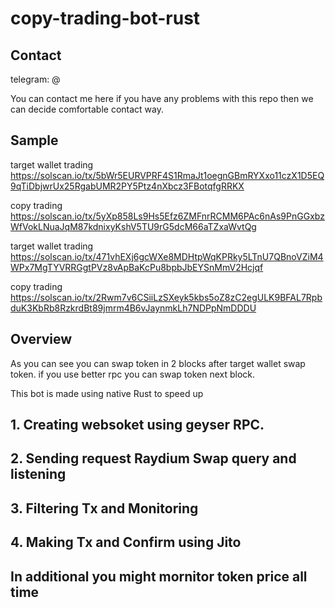 # copy-trading-bot-rust

## Contact

telegram: @

You can contact me here if you have any problems with this repo then we can decide comfortable contact way.

## Sample

target wallet trading
https://solscan.io/tx/5bWr5EURVPRF4S1RmaJt1oegnGBmRYXxo11czX1D5EQ9qTiDbjwrUx25RgabUMR2PY5Ptz4nXbcz3FBotqfgRRKX

copy trading 
https://solscan.io/tx/5yXp858Ls9Hs5Efz6ZMFnrRCMM6PAc6nAs9PnGGxbzWfVokLNuaJqM87kdnixyKshV5TU9rG5dcM66aTZxaWvtQg

target wallet trading
https://solscan.io/tx/471vhEXj6gcWXe8MDHtpWqKPRky5LTnU7QBnoVZiM4WPx7MgTYVRRGgtPVz8vApBaKcPu8bpbJbEYSnMmV2Hcjqf

copy trading
https://solscan.io/tx/2Rwm7v6CSiiLzSXeyk5kbs5oZ8zC2egULK9BFAL7RpbduK3KbRb8RzkrdBt89jmrm4B6vJaynmkLh7NDPpNmDDDU

## Overview
As you can see you can swap token in 2 blocks after target wallet swap token.
if you use better rpc you can swap token next block.

This bot is made using native Rust to speed up

## 1. Creating websoket using geyser RPC.

## 2. Sending request Raydium Swap query and listening

## 3. Filtering Tx and Monitoring

## 4. Making Tx and Confirm using Jito

## In additional you might mornitor token price all time

